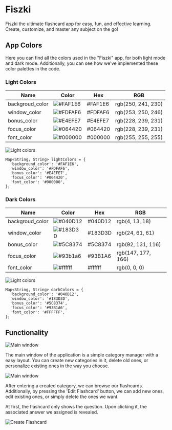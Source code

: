 # Fiszki
Fiszki the ultimate flashcard app for easy, fun, and effective learning. Create, customize, and master any subject on the go!

## App Colors

Here you can find all the colors used in the "Fiszki" app, for both light mode and dark mode. Additionally, you can see how we've implemented these color palettes in the code.

### Light Colors

| Name      | Color                            | Hex | RGB |
|------------------|---------------------------------|------|-----|
| backgroud_color          | ![#FAF1E6](https://via.placeholder.com/10/FAF1E6?text=+) |#FAF1E6        | rgb(250, 241, 230) |
| window_color        | ![#FDFAF6](https://via.placeholder.com/10/FDFAF6?text=+) |#FDFAF6            | rgb(253, 250, 246) |
| bonus_color | ![#E4EFE7](https://via.placeholder.com/10/E4EFE7?text=+) |#E4EFE7               | rgb(228, 239, 231) |
| focus_color          | ![#064420](https://via.placeholder.com/10/064420?text=+) |#064420    | rgb(228, 239, 231) |
| font_color     | ![#000000](https://via.placeholder.com/10/000000?text=+) |#000000            | rgb(255, 255, 255) |

![Light colors](https://i.imgur.com/5KFXxUL.png)

```flutter
Map<String, String> lightColors = {
  'background_color': '#FAF1E6',
  'window_color': '#FDFAF6',
  'bonus_color': '#E4EFE7',
  'focus_color': '#064420',
  'font_color': '#000000',
};
```



### Dark Colors

| Name      | Color                            | Hex | RGB |
|-------------|---------------------|------|-----|
| backgroud_color          | ![#040D12](https://via.placeholder.com/10/040D12?text=+)| #040D12        | rgb(4, 13, 18) |
| window_color        | ![#183D3D](https://via.placeholder.com/10/183D3D?text=+) |#183D3D            | rgb(24, 61, 61) |
| bonus_color | ![#5C8374](https://via.placeholder.com/10/5C8374?text=+) |#5C8374               | rgb(92, 131, 116) |
| focus_color          | ![#93b1a6](https://via.placeholder.com/10/93b1a6?text=+) |#93B1A6    | rgb(147, 177, 166) |
| font_color     | ![#ffffff](https://via.placeholder.com/10/ffffff?text=+) |#ffffff            | rgb(0, 0, 0) |

![Light colors](https://i.imgur.com/akhy0DP.png)

```flutter
Map<String, String> darkColors = {
  'background_color': '#040D12',
  'window_color': '#183D3D',
  'bonus_color': '#5C8374',
  'focus_color': '#93B1A6',
  'font_color': '#FFFFFF',
};
```

## Functionality 

![Main window](https://i.imgur.com/1dLedw8.png)

The main window of the application is a simple category manager with a easy layout. You can create new categories in it, delete old ones, or personalize existing ones in the way you choose.

![Main window](https://i.imgur.com/9oTYmcR.png)

After entering a created category, we can browse our flashcards. Additionally, by pressing the 'Edit Flashcard' button, we can add new ones, edit existing ones, or simply delete the ones we want.

At first, the flashcard only shows the question. Upon clicking it, the associated answer we assigned is revealed.

![Create Flashcard](https://i.imgur.com/3fbPQj5.png)